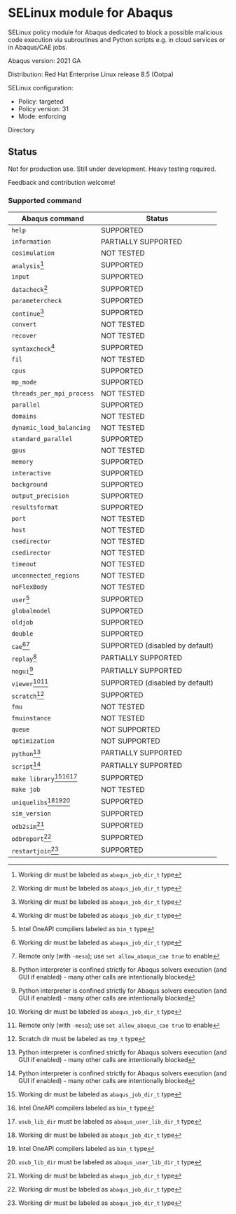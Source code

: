 # SELinux module for Abaqus
SELinux policy module for Abaqus dedicated to block a possible malicious code execution via subroutines and Python scripts e.g. in cloud services or in Abaqus/CAE jobs.

Abaqus version: 2021 GA

Distribution: Red Hat Enterprise Linux release 8.5 (Ootpa)

SELinux configuration:
 - Policy: targeted
 - Policy version: 31
 - Mode: enforcing

Directory 
 
## Status
Not for production use. Still under development. Heavy testing required.

Feedback and contribution welcome!

### Supported command

| Abaqus command    | Status               | 
|-------------------|----------------------|
|`help`             |SUPPORTED             |
|`information`      |PARTIALLY SUPPORTED   |
|`cosimulation`     |NOT TESTED            |
|`analysis`[^1]     |SUPPORTED             |
|`input`            |SUPPORTED             |
|`datacheck`[^1]    |SUPPORTED             |
|`parametercheck`   |SUPPORTED             |
|`continue`[^1]     |SUPPORTED             |
|`convert`          |NOT TESTED            |
|`recover`          |NOT TESTED            |
|`syntaxcheck`[^1]  |SUPPORTED             |
|`fil`              |NOT TESTED            |
|`cpus`             |SUPPORTED             |
|`mp_mode`          |SUPPORTED             |
|`threads_per_mpi_process`|NOT TESTED             |
|`parallel`         |SUPPORTED             |
|`domains`          |NOT TESTED            |
|`dynamic_load_balancing`|NOT TESTED            |
|`standard_parallel`|SUPPORTED             |
|`gpus`             |NOT TESTED            |
|`memory`           |SUPPORTED             |
|`interactive`      |SUPPORTED             |
|`background`       |SUPPORTED             |
|`output_precision` |SUPPORTED             |
|`resultsformat`    |SUPPORTED             |
|`port`             |NOT TESTED            |
|`host`             |NOT TESTED            |
|`csedirector`      |NOT TESTED            |
|`csedirector`      |NOT TESTED            |
|`timeout`          |NOT TESTED            |
|`unconnected_regions`|NOT TESTED            |
|`noFlexBody`       |NOT TESTED            |
|`user`[^2]         |SUPPORTED             |
|`globalmodel`      |SUPPORTED             |
|`oldjob`           |SUPPORTED             |
|`double`           |SUPPORTED             |
|`cae`[^1][^3]      |SUPPORTED (disabled by default) |
|`replay`[^5]       |PARTIALLY SUPPORTED   |
|`nogui`[^5]        |PARTIALLY SUPPORTED   |
|`viewer`[^1][^3]   |SUPPORTED (disabled by default) |
|`scratch`[^4]      |SUPPORTED             |
|`fmu`              |NOT TESTED            |
|`fmuinstance`      |NOT TESTED            |
|`queue`            |NOT SUPPORTED         |
|`optimization`     |NOT SUPPORTED         |
|`python`[^5]       |PARTIALLY SUPPORTED   |
|`script`[^5]       |PARTIALLY SUPPORTED   |
|`make library`[^1][^2][^6] |SUPPORTED             |
|`make job`         |NOT TESTED            |
|`uniquelibs`[^1][^2][^6]   |SUPPORTED             |
|`sim_version`      |SUPPORTED             |
|`odb2sim`[^1]          |SUPPORTED             |
|`odbreport`[^1]        |SUPPORTED             |
|`restartjoin`[^1]      |SUPPORTED             |

[^1]: Working dir must be labeled as `abaqus_job_dir_t` type
[^2]: Intel OneAPI compilers labeled as `bin_t` type
[^3]: Remote only (with `-mesa`); use `set allow_abaqus_cae true` to enable 
[^4]: Scratch dir must be labeled as `tmp_t` type
[^5]: Python interpreter is confined strictly for Abaqus solvers execution (and GUI if enabled) - many other calls are intentionally blocked
[^6]: `usub_lib_dir` must be labeled as `abaqus_user_lib_dir_t` type
